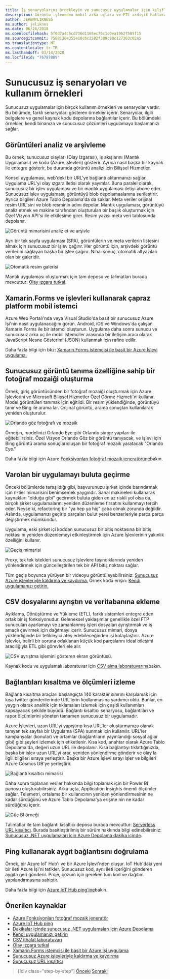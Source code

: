 ```yaml
---
title: İş senaryolarını örnekleyin ve sunucusuz uygulamalar için kılıfları kullanın
description: Görüntü işlemeden mobil arka uçlara ve ETL ardışık hatlara kadar değişen örneklere erişerek uygulamalı bir yaklaşımla sunucusuz öğrenin.
author: JEREMYLIKNESS
ms.author: jeliknes
ms.date: 06/26/2018
ms.openlocfilehash: 5f0d7a4c5cd736d1168ec76c1c0ea19627505f15
ms.sourcegitcommit: 7588136e355e10cbc2582f389c90c127363c02a5
ms.translationtype: MT
ms.contentlocale: tr-TR
ms.lasthandoff: 03/14/2020
ms.locfileid: "76787889"
---
```

# <a name="serverless-business-scenarios-and-use-cases"></a>Sunucusuz iş senaryoları ve kullanım örnekleri

Sunucusuz uygulamalar için birçok kullanım örnekleri ve senaryolar vardır. Bu bölümde, farklı senaryoları gösteren örnekler içerir. Senaryolar, ilgili belgelere ve genel kaynak kodu depolarına bağlantılar içerir. Bu bölümdeki örnekler, kendi binanıza ve sunucusuz çözümleri uygulamaya başlamanızı sağlar.

## <a name="analyze-and-archive-images"></a>Görüntüleri analiz ve arşivleme

Bu örnek, sunucusuz olayları (Olay Izgarası), iş akışlarını (Mantık Uygulaması) ve kodu (Azure İşlevleri) gösterir. Ayrıca nasıl başka bir kaynak ile entegre gösterir, bu durumda görüntü analizi için Bilişsel Hizmetler.

Konsol uygulaması, web'deki bir URL'ye bağlantı aktarmanızı sağlar. Uygulama URL'yi olay ızgara iletisi olarak yayımlar. Buna paralel olarak, sunucusuz bir işlev uygulaması ve bir mantık uygulaması iletiyi abone eder. Sunucusuz işlev uygulaması, görüntüyü blob depolamaalanına serileştirir. Ayrıca bilgileri Azure Tablo Depolama'da da saklar. Meta veriler orijinal resim URL'sini ve blob resminin adını depolar. Mantık uygulaması, görüntüyü analiz etmek ve makine tarafından oluşturulan bir başlık oluşturmak için Özel Vizyon API'si ile etkileşime girer. Resim yazısı meta veri tablosunda depolanır.

![Görüntü mimarisini analiz et ve arşivle](./media/image-processing-example.png)

Ayrı bir tek sayfa uygulaması (SPA), görüntülerin ve meta verilerin listesini almak için sunucusuz bir işlev çağırır. Her görüntü için, arşivdeki görüntü verilerini sağlayan başka bir işlev çağırır. Nihai sonuç, otomatik altyazıları olan bir galeridir.

![Otomatik resim galerisi](./media/automated-image-gallery.png)

Mantık uygulaması oluşturmak için tam deposu ve talimatları burada mevcuttur: [Olay ızgara tutkal](https://github.com/JeremyLikness/Event-Grid-Glue).

## <a name="cross-platform-mobile-client-using-xamarinforms-and-functions"></a>Xamarin.Forms ve işlevleri kullanarak çapraz platform mobil istemci

Azure Web Portalı'nda veya Visual Studio'da basit bir sunucusuz Azure İşi'nin nasıl uygulanacağını görün. Android, iOS ve Windows'da çalışan Xamarin.Forms ile bir istemci oluşturun. Uygulama daha sonra sunucu ve sunucusuz arka uç ile mobil istemciler arasında bir iletişim aracı olarak JavaScript Nesne Gösterimi (JSON) kullanmak için rafine edilir.

Daha fazla bilgi için bkz: [Xamarin.Forms istemcisi ile basit bir Azure İşlevi uygulama.](https://docs.microsoft.com/samples/azure-samples/functions-xamarin-getting-started/implementing-a-simple-azure-function-with-a-xamarinforms-client/)

## <a name="generate-a-photo-mosaic-with-serverless-image-recognition"></a>Sunucusuz görüntü tanıma özelliğine sahip bir fotoğraf mozaiği oluşturma

Örnek, giriş görüntüsünden bir fotoğraf mozaiği oluşturmak için Azure İşlevlerini ve Microsoft Bilişsel Hizmetler Özel Görme Hizmeti'ni kullanır. Model görüntüleri tanımak için eğitildi. Bir resim yüklendiğinde, görüntüyü tanır ve Bing ile arama lar. Orijinal görüntü, arama sonuçları kullanılarak yeniden oluşturulur.

![Orlando göz fotoğrafı ve mozaik](./media/orlando-eye-both.png)

Örneğin, modelinizi Orlando Eye gibi Orlando simge yapıları ile eğitebilirsiniz. Özel Vizyon Orlando Göz bir görüntü tanıyacak, ve işlevi için Bing görüntü arama sonuçlarıoluşan bir fotoğraf mozaik yaratacak "Orlando Eye."

Daha fazla bilgi için Azure [Fonksiyonları fotoğraf mozaik jeneratörüne](https://github.com/Azure-Samples/functions-dotnet-photo-mosaic)bakın.

## <a name="migrate-an-existing-application-to-the-cloud"></a>Varolan bir uygulamayı buluta geçirme

Önceki bölümlerde tartışıldığı gibi, başvurunuzu şirket içinde barındırmak için n-tier mimarisini benimsemek yaygındır. Sanal makineleri kullanarak kaynakları "olduğu gibi" geçirmek buluta giden en az riskli yol olsa da, birçok şirket uygulamalarını yeniden düzenleme fırsatını kullanmayı tercih eder. Neyse ki, refactoring bir "ya hep ya hiç" çaba olmak zorunda değildir. Aslında, uygulamanızı geçirip parçaları bulut yerel benzerleriyle parça parça değiştirmek mümkündür.

Uygulama, eski şirket içi koddan sunucusuz bir bitiş noktasına bir bitiş noktası nı yeniden düzenlemeyi etkinleştirmek için Azure İşlevlerinin yakınlık özelliğini kullanır.

![Geçiş mimarisi](./media/migration-architecture.png)

Proxy, tek tek istekleri sunucusuz işlevlere taşındıklarında yeniden yönlendirmek için güncelleştirilen tek bir API bitiş noktası sağlar.

Tüm geçiş boyunca yürüyen bir videoyu görüntüleyebilirsiniz: [Sunucusuz Azure işlevleriyle kaldırma ve kaydırma.](https://channel9.msdn.com/Events/Connect/2017/E102) Örnek koda erişin: [Kendi uygulamanızı getirin.](https://github.com/JeremyLikness/bring-own-app-connect-17)

## <a name="parse-a-csv-file-and-insert-into-a-database"></a>CSV dosyalarını ayrıştın ve veritabanına ekleme

Ayıklama, Dönüştürme ve Yükleme (ETL), farklı sistemleri entegre eden ortak bir iş fonksiyonudur. Geleneksel yaklaşımlar genellikle özel FTP sunucuları ayarlamayı ve zamanlanmış işleri dosyaları ayrıştırmak ve iş amaçlı çevirmek için dağıtmayı içerir. Sunucusuz mimari, dosya yüklendiğinde bir tetikleyici ateş edebileceğinden işi kolaylaştırır. Azure İşlevler, belirli bir soruna odaklanan küçük kod parçalarını ideal bileşimi aracılığıyla ETL gibi görevleri ele alır.

![CSV ayrıştma işlemini gösteren ekran görüntüsü.](./media/serverless-business-scenarios/csv-parse-database-import.png)

Kaynak kodu ve uygulamalı laboratuvar için [CSV alma laboratuvarına](https://github.com/JeremyLikness/azure-fn-file-process-hol)bakın.

## <a name="shorten-links-and-track-metrics"></a>Bağlantıları kısaltma ve ölçümleri izleme

Bağlantı kısaltma araçları başlangıçta 140 karakter sınırını karşılamak için kısa twitter gönderilerinde URL'lerin kodlanmasına yardımcı oldu. Bunlar, en yaygın olarak analitik için tıklamaları izlemek için çeşitli kullanımları kapsayacak şekilde büyüdü. Bağlantı kısaltıcı senaryosu, bağlantıları ve rapor ölçümlerini yöneten tamamen sunucusuz bir uygulamadır.

Azure İşlevleri, uzun URL'yi yapıştırıp kısa URL'ler oluşturmanıza olanak tanıyan tek sayfalı bir Uygulama (SPA) sunmak için kullanılır. URL'ler kampanyalar (konular) ve ortamlar (bağlantıların yayınlandığı sosyal ağlar gibi) gibi şeyleri izlemek için etiketlenir. Kısa kod, anahtar olarak Azure Tablo Depolama'da, değeri uzun URL ile depolanır. Kısa bağlantıyı tıklattığınızda, başka bir işlev uzun URL'yi arar, yeniden yönlendirme gönderir ve olay la ilgili bilgileri sıraya yerleştirir. Başka bir Azure İşlevi sırayı işler ve bilgileri Azure Cosmos DB'ye yerleştirir.

![Bağlantı kısaltıcı mimarisi](./media/link-shortener-architecture.png)

Daha sonra toplanan veriler hakkında bilgi toplamak için bir Power BI panosu oluşturabilirsiniz. Arka uçta, Application Insights önemli ölçümler sağlar. Telemetri, ortalama bir kullanıcının yeniden yönlendirmesinin ne kadar sürdüğünü ve Azure Tablo Depolama'ya erişme nin ne kadar sürdüğünü içerir.

![Güç BI örneği](./media/power-bi-example.png)

Talimatlar ile tam bağlantı kısaltıcı deposu burada mevcuttur: [Serverless URL kısaltıcı](https://github.com/jeremylikness/serverless-url-shortener). Burada basitleştirilmiş bir sürüm hakkında bilgi edinebilirsiniz: [Sunucusuz .NET uygulamaları için Azure Depolama dakika içinde](https://devblogs.microsoft.com/aspnet/azure-storage-for-serverless-net-apps-in-minutes/).

## <a name="verify-device-connectivity-using-a-ping"></a>Ping kullanarak aygıt bağlantısını doğrulama

Örnek, bir Azure IoT Hub'ı ve bir Azure İşlevi'nden oluşur. IoT Hub'daki yeni bir ileti Azure İşi'ni tetikler. Sunucusuz kod, aynı ileti içeriğini gönderen aygıta geri gönderir. Proje, çözüm için gereken tüm kod ve dağıtım yapılandırmasına sahiptir.

Daha fazla bilgi için [Azure IoT Hub ping'ine](https://github.com/Azure-Samples/iot-hub-node-ping)bakın.

## <a name="recommended-resources"></a>Önerilen kaynaklar

- [Azure Fonksiyonları fotoğraf mozaik jeneratör](https://github.com/Azure-Samples/functions-dotnet-photo-mosaic)
- [Azure IoT Hub ping](https://github.com/Azure-Samples/iot-hub-node-ping)
- [Dakikalar içinde sunucusuz .NET uygulamaları için Azure Depolama](https://devblogs.microsoft.com/aspnet/azure-storage-for-serverless-net-apps-in-minutes/)
- [Kendi uygulamanızı getirin](https://github.com/JeremyLikness/bring-own-app-connect-17)
- [CSV ithalat laboratuvarı](https://github.com/JeremyLikness/azure-fn-file-process-hol)
- [Olay ızgara tutkal](https://github.com/JeremyLikness/Event-Grid-Glue)
- [Xamarin.Forms istemcisi ile basit bir Azure İşi uygulama](https://docs.microsoft.com/samples/azure-samples/functions-xamarin-getting-started/implementing-a-simple-azure-function-with-a-xamarinforms-client/)
- [Sunucusuz Azure işlevleriyle kaldırma ve kaydırma](https://channel9.msdn.com/Events/Connect/2017/E102)
- [Sunucusuz URL kısaltıcı](https://github.com/jeremylikness/serverless-url-shortener)

>[!div class="step-by-step"]
>[Önceki](orchestration-patterns.md)
>[Sonraki](serverless-conclusion.md)
